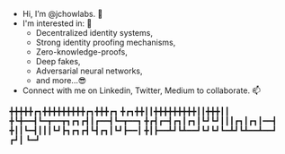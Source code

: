 - Hi, I’m @jchowlabs. 👋
- I'm interested in: 👀 
   - Decentralized identity systems,
   - Strong identity proofing mechanisms,
   - Zero-knowledge-proofs, 
   - Deep fakes,
   - Adversarial neural networks,
   - and more...:sunglasses:
- Connect with me on Linkedin, Twitter, Medium to collaborate. 📫 


╋╋╋╋╋┏┓╋╋╋╋╋╋╋╋╋┏┓╋╋╋┏┓
╋┏┓╋╋┃┃╋╋╋╋╋╋╋╋╋┃┃╋╋╋┃┃
╋┗╋━━┫┗━┳━━┳┓┏┓┏┫┃┏━━┫┗━┳━━┓
╋┏┫┏━┫┏┓┃┏┓┃┗┛┗┛┃┃┃┏┓┃┏┓┃━━┫
╋┃┃┗━┫┃┃┃┗┛┣┓┏┓┏┫┗┫┏┓┃┗┛┣━━┃
╋┃┣━━┻┛┗┻━━┛┗┛┗┛┗━┻┛┗┻━━┻━━┛
┏┛┃
┗━┛
